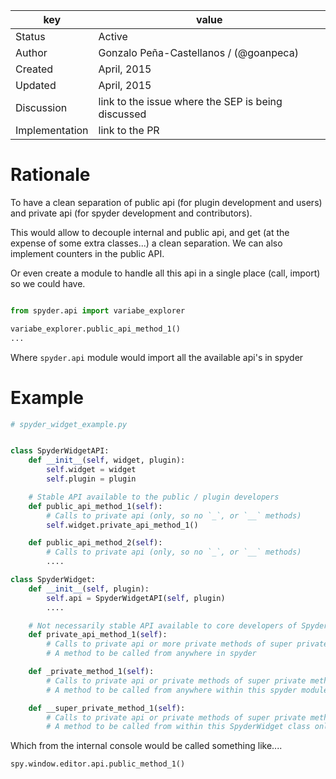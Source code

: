 | key            | value                                                 |
|----------------|-------------------------------------------------------|
| Status         | Active                                                |
| Author         | Gonzalo Peña-Castellanos / (@goanpeca)                |
| Created        | April, 2015                                           |
| Updated        | April, 2015                                           |
| Discussion     | link to the issue where the SEP is being discussed    |
| Implementation | link to the PR                                        |

# Rationale
To have a clean separation of public api (for plugin development and users) and private api (for spyder development and contributors). 

This would allow to decouple internal and public api, and get (at the expense of some extra classes...) a clean separation. We can also implement counters in the public API.

Or even create a module to handle all this api in a single place (call, import) so we could have.

```python

from spyder.api import variabe_explorer

variabe_explorer.public_api_method_1()
...
```

Where `spyder.api` module would import all the available api's in spyder


# Example

```python
# spyder_widget_example.py


class SpyderWidgetAPI:
    def __init__(self, widget, plugin):
        self.widget = widget
        self.plugin = plugin

    # Stable API available to the public / plugin developers
    def public_api_method_1(self):
        # Calls to private api (only, so no `_`, or `__` methods)
        self.widget.private_api_method_1()

    def public_api_method_2(self):
        # Calls to private api (only, so no `_`, or `__` methods)
        ....

class SpyderWidget:
    def __init__(self, plugin):
        self.api = SpyderWidgetAPI(self, plugin)
        ....

    # Not necessarily stable API available to core developers of Spyder
    def private_api_method_1(self):
        # Calls to private api or more private methods of super private methods
        # A method to be called from anywhere in spyder

    def _private_method_1(self):
        # Calls to private api or private methods of super private methods
        # A method to be called from anywhere within this spyder module

    def __super_private_method_1(self):
        # Calls to private api or private methods of super private methods
        # A method to be called from within this SpyderWidget class only
```

Which from the internal console would be called something like....

`spy.window.editor.api.public_method_1()`
